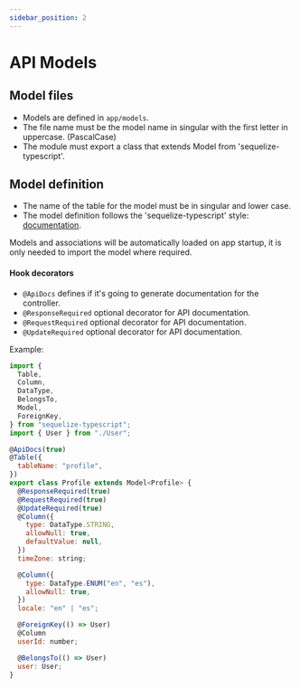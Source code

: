 ```yaml
---
sidebar_position: 2
---
```


# API Models

## Model files

- Models are defined in `app/models`.
- The file name must be the model name in singular with the first letter in uppercase. (PascalCase)
- The module must export a class that extends Model from 'sequelize-typescript'.

## Model definition

- The name of the table for the model must be in singular and lower case.
- The model definition follows the 'sequelize-typescript' style: [documentation](https://github.com/RobinBuschmann/sequelize-typescript).

Models and associations will be automatically loaded on app startup, it is only needed to import the model where required.

#### Hook decorators

- `@ApiDocs` defines if it's going to generate documentation for the controller.
- `@ResponseRequired` optional decorator for API documentation.
- `@RequestRequired` optional decorator for API documentation.
- `@UpdateRequired` optional decorator for API documentation.

Example:

```js
import {
  Table,
  Column,
  DataType,
  BelongsTo,
  Model,
  ForeignKey,
} from "sequelize-typescript";
import { User } from "./User";

@ApiDocs(true)
@Table({
  tableName: "profile",
})
export class Profile extends Model<Profile> {
  @ResponseRequired(true)
  @RequestRequired(true)
  @UpdateRequired(true)
  @Column({
    type: DataType.STRING,
    allowNull: true,
    defaultValue: null,
  })
  timeZone: string;

  @Column({
    type: DataType.ENUM("en", "es"),
    allowNull: true,
  })
  locale: "en" | "es";

  @ForeignKey(() => User)
  @Column
  userId: number;

  @BelongsTo(() => User)
  user: User;
}
```